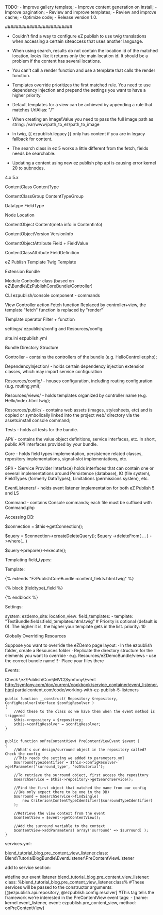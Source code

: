 TODO:
    - Improve gallery template;
    - Improve content generation on install;
    - Improve pagination;
    - Review and improve templates;
    - Review and improve cache;
    - Optimize code;
    - Release version 1.0.
    
#########################

- Couldn't find a way to configure eZ publish to use twig translations when 
accessing a certain siteaccess that uses another language.

- When using search, results do not contain the location id of the matched 
location, looks like it returns only the main location id. It should be a problem
if the content has several locations.

- You can't call a render function and use a template that calls the render 
function.

- Templates override prioritizes the first matched rule. You need to use 
dependency injection and prepend the settings you want to have a higher priority.

- Default templates for a view can be achieved by appending a rule that matches 
UrlAlias: "/"

- When creating an Image\Value you need to pass the full image path as string:
/var/www/path_to_ez/path_to_image

- In twig, {{ ezpublish.legacy }}  only has content if you are in legacy 
fallback for content.

- The search class in ez 5 works a little different from the fetch, fields needs
be searchable.

- Updating a content using new ez publish php api is causing error kernel 20 to 
subnodes.


4.x                         5.x
  
ContentClass                ContentType	
	
  
ContentClassGroup           ContentTypeGroup	
  
Datatype                    FieldType                	
  
Node                        Location
  
ContentObject               Content(meta info in ContentInfo)
  
ContentObjectVersion        VersionInfo
  
ContentObjectAttribute      Field + FieldValue
  
ContentClassAttribute       FieldDefinition



eZ Publish Template         Twig Template

Extension                   Bundle

Module                      Controller class (based on 
                                eZ\Bundle\EzPublishCoreBundle\Controller)

CLI                         ezpublish/console component - commands

View                        Controller action
Fetch function              Replaced by controller+view, the template "fetch"
                                function is replaced by "render"

Template operator           Filter + function

settings/                   ezpublish/config and Resources/config

site.ini                    ezpublish.yml


Bundle Directory Structure

Controller - contains the controllers of the bundle (e.g. HelloController.php);

DependencyInjection/ - holds certain dependency injection extension classes, which may import service configuration

Resources/config/ - houses configuration, including routing configuration (e.g. routing.yml);

Resources/views/ - holds templates organized by controller name (e.g. Hello/index.html.twig);

Resources/public/ - contains web assets (images, stylesheets, etc) and is copied or symbolically linked into the project web/ directory via the assets:install console command;

Tests - holds all tests for the bundle.

API/ - contains the value object definitions, service interfaces, etc. In short, public API interfaces provided by your bundle.

Core - holds field types implementation, persistence related classes, repository implementations, signal-slot implementations, etc.

SPI/ - (Service Provider Interface) holds interfaces that can contain one or several implementations around Persistence (database), IO (file system), FieldTypes (formerly DataTypes), Limitations (permissions system), etc.

EventListeners/ - holds event listener implementation for both eZ Publish 5 and LS

Command - contains Console commands; each file must be suffixed with Command.php


Accessing DB:

$connection = $this->getConnection();

$query = $connection->createDeleteQuery();
$query
    ->deleteFrom( … )
    ->where(…)

$query->prepare()->execute();


Templating field_types:

Template:

{% extends "EzPublishCoreBundle::content_fields.html.twig" %}

{% block (fieldtype)_field %}

{% endblock %}

Settings:

system:
    ezdemo_site:
        location_view:
            field_templates:
            -
                template: "TestBundle:fields:field_templates.html.twig"
                # Priority is optional (default is 0). The higher it is, the higher your template gets in the list.
                priority: 10

Globally Overriding Resources

Suppose you want to override the eZDemo page layout:
· In the ezpublish folder, create a Resources folder
· Replicate the directory structure for the elements you want to override
· e.g. Resources/eZDemoBundle/views - use the correct bundle name!!!
· Place your files there



Events:

Check \eZ\Publish\Core\MVC\Symfony\Event\
http://symfony.com/doc/current/cookbook/service_container/event_listener.html
partialcontent.com/code/working-with-ez-publish-5-listeners

    public function __construct( Repository $repository, ConfigResolverInterface $configResolver )
    {
        //Add these to the class so we have them when the event method is triggered
        $this->repository = $repository;
        $this->configResolver = $configResolver;
    }


    public function onPreContentView( PreContentViewEvent $event )
    {
        //What's our design/surround object in the repository called? Check the config
        //This reads the setting we added to parameters.yml
        $surroundTypeIdentifier = $this->configResolver->getParameter('surround_type', 'ez5tutorial');
 
        //To retrieve the surround object, first access the repository
        $searchService = $this->repository->getSearchService();
 
        //Find the first object that matched the name from our config
        //(We only expect there to be one in the DB)
        $surround = $searchService->findSingle(
            new Criterion\ContentTypeIdentifier($surroundTypeIdentifier)
        );
 
        //Retrieve the view context from the event
        $contentView = $event->getContentView();
 
        //Add the surround variable to the context
        $contentView->addParameters( array('surround' => $surround) );
    }


services.yml:

blend_tutorial_blog.pre_content_view_listener.class: Blend\TutorialBlogBundle\EventListener\PreContentViewListener

 add to service section:

#define our event listener
blend_tutorial_blog.pre_content_view_listener:
    class: %blend_tutorial_blog.pre_content_view_listener.class%
    #These services will be passed to the constructor
    arguments: [@ezpublish.api.repository, @ezpublish.config.resolver]
    #This tag tells the framework we're interested in the PreContentView event
    tags:
        - {name: kernel.event_listener, event: ezpublish.pre_content_view, method: onPreContentView}